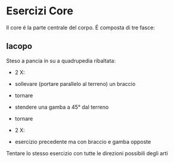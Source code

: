Esercizi Core
==========

Il core é la parte centrale del corpo. É composta di tre fasce:

Iacopo
-------



Steso a pancia in su a quadrupedia ribaltata:

- 2 X:
 - sollevare (portare parallelo al terreno) un braccio
 - tornare
 - stendere una gamba a 45° dal terreno
 - tornare

- 2 X:
 - esercizio precedente ma con braccio e gamba opposte

Tentare lo stesso esercizio con tutte le direzioni possibili degli arti
